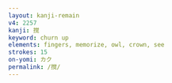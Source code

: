 ```yaml
---
layout: kanji-remain
v4: 2257
kanji: 撹
keyword: churn up
elements: fingers, memorize, owl, crown, see
strokes: 15
on-yomi: カク
permalink: /撹/
---
```






